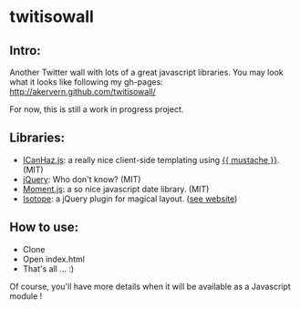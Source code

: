 # twitisowall

## Intro:

Another Twitter wall with lots of a great javascript libraries.
You may look what it looks like following my gh-pages: http://akervern.github.com/twitisowall/

For now, this is still a work in progress project.


## Libraries:
 * [ICanHaz.js](http://icanhazjs.com/): a really nice client-side templating using [{{ mustache }}](http://mustache.github.com/). (MIT)
 * [jQuery](http://jquery.org): Who don't know? (MIT)
 * [Moment.js](http://momentjs.com/): a so nice javascript date library. (MIT)
 * [Isotope](http://isotope.metafizzy.co/): a jQuery plugin for magical layout. ([see website](http://isotope.metafizzy.co/docs/license.html))

## How to use:
 * Clone
 * Open index.html
 * That's all ... :)

Of course, you'll have more details when it will be available as a Javascript module !